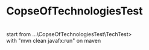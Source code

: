 # CopseOfTechnologiesTest
<br/>
start from ...\CopseOfTechnologiesTest\TechTest>
<br/>
with "mvn clean javafx:run" on maven
